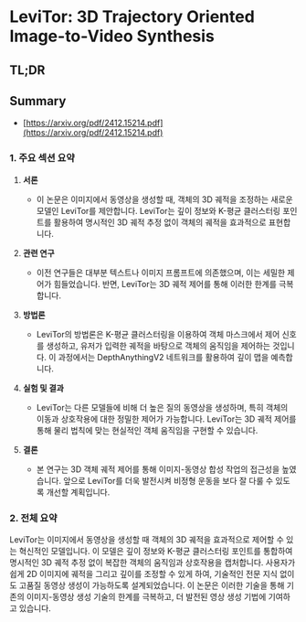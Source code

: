 # LeviTor: 3D Trajectory Oriented Image-to-Video Synthesis
## TL;DR
## Summary
- [https://arxiv.org/pdf/2412.15214.pdf](https://arxiv.org/pdf/2412.15214.pdf)

### 1. 주요 섹션 요약

1. **서론**
   - 이 논문은 이미지에서 동영상을 생성할 때, 객체의 3D 궤적을 조정하는 새로운 모델인 LeviTor를 제안합니다. LeviTor는 깊이 정보와 K-평균 클러스터링 포인트를 활용하여 명시적인 3D 궤적 추정 없이 객체의 궤적을 효과적으로 표현합니다.

2. **관련 연구**
   - 이전 연구들은 대부분 텍스트나 이미지 프롬프트에 의존했으며, 이는 세밀한 제어가 힘들었습니다. 반면, LeviTor는 3D 궤적 제어를 통해 이러한 한계를 극복합니다.

3. **방법론**
   - LeviTor의 방법론은 K-평균 클러스터링을 이용하여 객체 마스크에서 제어 신호를 생성하고, 유저가 입력한 궤적을 바탕으로 객체의 움직임을 제어하는 것입니다. 이 과정에서는 DepthAnythingV2 네트워크를 활용하여 깊이 맵을 예측합니다.

4. **실험 및 결과**
   - LeviTor는 다른 모델들에 비해 더 높은 질의 동영상을 생성하며, 특히 객체의 이동과 상호작용에 대한 정밀한 제어가 가능합니다. LeviTor는 3D 궤적 제어를 통해 물리 법칙에 맞는 현실적인 객체 움직임을 구현할 수 있습니다.

5. **결론**
   - 본 연구는 3D 객체 궤적 제어를 통해 이미지-동영상 합성 작업의 접근성을 높였습니다. 앞으로 LeviTor를 더욱 발전시켜 비정형 운동을 보다 잘 다룰 수 있도록 개선할 계획입니다.

### 2. 전체 요약

LeviTor는 이미지에서 동영상을 생성할 때 객체의 3D 궤적을 효과적으로 제어할 수 있는 혁신적인 모델입니다. 이 모델은 깊이 정보와 K-평균 클러스터링 포인트를 통합하여 명시적인 3D 궤적 추정 없이 복잡한 객체의 움직임과 상호작용을 캡처합니다. 사용자가 쉽게 2D 이미지에 궤적을 그리고 깊이를 조정할 수 있게 하여, 기술적인 전문 지식 없이도 고품질 동영상 생성이 가능하도록 설계되었습니다. 이 논문은 이러한 기술을 통해 기존의 이미지-동영상 생성 기술의 한계를 극복하고, 더 발전된 영상 생성 기법에 기여하고 있습니다.